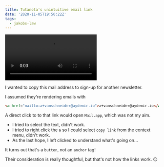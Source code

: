 ```yaml
---
title: Tutanota's unintuitive email link
date: '2020-11-05T19:50:22Z'
tags:
  - jakobs-law
---
```


![](/images/notes/tutanota-email-link.mp4)

I wanted to copy this mail address to sign-up for another newsletter.

I assumed they're rendering emails with

```html
<a href="mailto:a+vanschneider@aydemir.io">a+vanschneider@aydemir.io</a>
```

A direct click to to that link would open `Mail.app`, which was not my aim.

- I tried to select the text, didn't work.
- I tried to right click the `a` so I could select `copy link` from the context menu, didn't work.
- As the last hope, I left clicked to understand what's going on...

It turns out that's a `button`, not an `anchor` tag!

Their consideration is really thoughtful, but that's not how the links work. 😐
